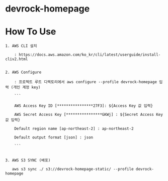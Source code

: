 # devrock-homepage

# How To Use

    1. AWS CLI 설치

        : https://docs.aws.amazon.com/ko_kr/cli/latest/userguide/install-cliv2.html


    2. AWS Configure

        : 프로젝트 루트 디렉토리에서 aws configure --profile devrock-homepage 입력 (개인 계정 key)

        ```

        AWS Access Key ID [****************27F3]: ${Access Key 값 입력}

        AWS Secret Access Key [****************GKWj] : ${Secret Access Key 값 입력}

        Default region name [ap-northeast-2] : ap-northeast-2

        Default output format [json] : json

        ```


    3. AWS S3 SYNC (배포)

       aws s3 sync ./ s3://devrock-homepage-static/ --profile devrock-homepage

